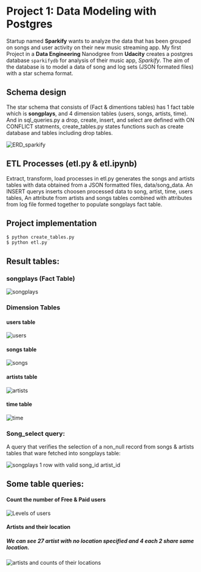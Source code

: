 
# Project 1: Data Modeling with Postgres
Startup named **Sparkify** wants to analyze the data that has been grouped on songs and user activity on their new music streaming app.
My first Project in a **Data Engineering** Nanodgree from **Udacity** creates a postgres database `sparkifydb` for analysis of their music app, *Sparkify*.
The aim of the database is to model a data of song and log sets (JSON formated files) with a star schema format.

## Schema design 

The star schema that consists of (Fact & dimentions tables) has 1 fact table which is **songplays**, and 4 dimension tables (users, songs, artists, time).
And in sql_queries.py a drop, create, insert, and select are defined with ON CONFLICT statments, create_tables.py states functions such as create database and tables including drop tables.

![ERD_sparkify](https://user-images.githubusercontent.com/12682524/112122145-a69d9f80-8bc8-11eb-8c8b-51e61ea82895.png)

## ETL Processes (etl.py & etl.ipynb)

Extract, transform, load processes in etl.py generates the songs and artists tables with data obtained from a JSON formatted files, data/song_data. An INSERT querys inserts choosen processed data to song, artist, time, users tables, An attribute from artists and songs tables combined with attributes from log file formed together to populate songplays fact table.

## Project implementation

```
$ python create_tables.py
$ python etl.py
```
## Result tables:

### songplays (Fact Table)

![songplays](https://user-images.githubusercontent.com/12682524/112146889-c5aa2a80-8be4-11eb-894d-b1c94dcc296f.PNG)

### Dimension Tables

#### users table
![users](https://user-images.githubusercontent.com/12682524/112146897-c642c100-8be4-11eb-93aa-41ac65b5d16e.PNG)

#### songs table
![songs](https://user-images.githubusercontent.com/12682524/112146893-c5aa2a80-8be4-11eb-9c42-16299dd6d165.PNG)

#### artists table
![artists](https://user-images.githubusercontent.com/12682524/112146884-c478fd80-8be4-11eb-9991-8f8ed4741bb9.PNG)

#### time table
![time](https://user-images.githubusercontent.com/12682524/112146894-c642c100-8be4-11eb-942d-3522ed42d491.PNG)


### Song_select query:
A query that verifies the selection of a non_null record from songs & artists tables that ware fetched into songplays table:

![songplays 1 row with valid song_id   artist_id](https://user-images.githubusercontent.com/12682524/112146887-c5119400-8be4-11eb-922c-d3b2db9475de.PNG)


## Some table queries:
#### Count the number of Free & Paid users
![Levels of users](https://user-images.githubusercontent.com/12682524/112152404-ef665000-8bea-11eb-83ac-37ff974a368f.PNG)

#### Artists and their location
##### We can see 27 artist with no location specified and 4 each 2 share same location.
![artists and counts of their locations](https://user-images.githubusercontent.com/12682524/112152851-656ab700-8beb-11eb-81b3-02cc6b71c499.PNG)
